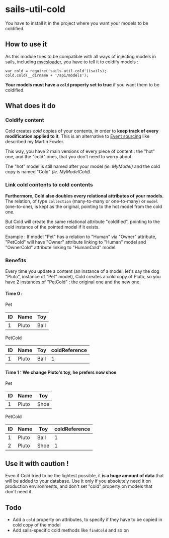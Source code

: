 # sails-util-cold

You have to install it in the project where you want your models to be coldified.

## How to use it

As this module tries to be compatible with all ways of injecting models in sails, including [mvcsloader](https://raw.githubusercontent.com/leeroybrun/sails-util-mvcsloader), you have to tell it to coldify models : 

    var cold = require('sails-util-cold')(sails);
    cold.cold(__dirname + '/api/models');

**Your models must have a `cold` property set to true** if you want them to be coldified.


## What does it do

### Coldify content

Cold creates _cold_ copies of your contents, in order to **keep track of every modification applied to it**. This is an alternative to [Event sourcing](http://martinfowler.com/eaaDev/EventSourcing.html) like described my Martin Fowler.

This way, you have 2 main versions of every piece of content : the "hot" one, and the "cold" ones, that you don't need to worry about.

The "hot" model is still named after your model _(ie. MyModel)_ and the cold copy is named "Cold" _(ie. MyModelCold)_.

### Link cold contents to cold contents

**Furthermore, Cold also doubles every relational attributes of your models.** The relation, of type `collection` (many-to-many or one-to-many) or `model` (one-to-one), is kept as the original, pointing to the hot model from the cold one.

But Cold will create the same relational attribute "coldified", pointing to the cold instance of the pointed model if it exists.

Example : If model "Pet" has a relation to "Human" via "Owner" attribute, "PetCold" will have "Owner" attribute linking to "Human" model and "OwnerCold" attribute linking to "HumanCold" model.

### Benefits

Every time you update a content (an instance of a model, let's say the dog "Pluto", instance of "Pet" model), Cold creates a cold copy of Pluto, so you have 2 instances of "PetCold" : the original one and the new one.

#### Time 0 :

Pet

ID | Name | Toy
--- | --- | ---
1 | Pluto | Ball

PetCold

ID | Name | Toy | coldReference
--- | --- | --- | ---
1 | Pluto | Ball | 1

#### Time 1 : We change Pluto's toy, he prefers now shoe

Pet

ID | Name | Toy
--- | --- | ---
1 | Pluto | Shoe

PetCold

ID | Name | Toy | coldReference
--- | --- | --- | ---
1 | Pluto | Ball | 1
2 | Pluto | Shoe | 1




## Use it with caution !

Even if Cold tried to be the lightest possible, it **is a huge amount of data** that will be added to your database. Use it only if you absolutely need it on production environments, and don't set "cold" property on models that don't need it.


## Todo

- Add a `cold` property on attributes, to specify if they have to be copied in cold copy of the model
- Add sails-specific cold methods like `findCold` and so on